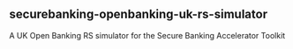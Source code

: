## securebanking-openbanking-uk-rs-simulator

A UK Open Banking RS simulator for the Secure Banking Accelerator Toolkit
